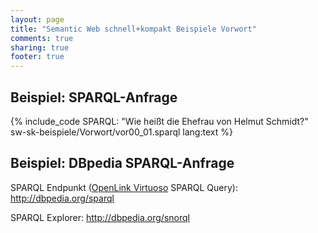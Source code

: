 ```yaml
---
layout: page
title: "Semantic Web schnell+kompakt Beispiele Vorwort"
comments: true
sharing: true
footer: true
---
```


<h2>Beispiel: SPARQL-Anfrage</h2>
{% include_code SPARQL: "Wie heißt die Ehefrau von Helmut Schmidt?" sw-sk-beispiele/Vorwort/vor00_01.sparql lang:text %}

<h2>Beispiel: DBpedia SPARQL-Anfrage</h2>
<p>
	SPARQL Endpunkt (<a href="http://www.openlinksw.com/" title="openlinksw.com">OpenLink Virtuoso</a> SPARQL Query): <a href="http://dbpedia.org/sparql?default-graph-uri=http%3A%2F%2Fdbpedia.org&amp;should-sponge=&amp;query=PREFIX+dbpedia%3A+%3Chttp%3A%2F%2Fdbpedia.org%2Fresource%2F%3E%0D%0APREFIX+dbpprop%3A+%3Chttp%3A%2F%2Fdbpedia.org%2Fproperty%2F%3E%0D%0ASELECT+%3Fname%0D%0AWHERE+%7B%0D%0A++dbpedia%3AHelmut_Schmidt+dbpprop%3Aspouse+%3Fname%0D%0A%7D&amp;format=text%2Fhtml&amp;debug=on">http://dbpedia.org/sparql</a>
</p>
<p>
	SPARQL Explorer: <a href="http://dbpedia.org/snorql/?query=PREFIX+dbpedia%3A+%3Chttp%3A%2F%2Fdbpedia.org%2Fresource%2F%3E%0D%0APREFIX+dbpprop%3A+%3Chttp%3A%2F%2Fdbpedia.org%2Fproperty%2F%3E%0D%0ASELECT+%3Fname%0D%0AWHERE+%7B%0D%0A++dbpedia%3AHelmut_Schmidt+dbpprop%3Aspouse+%3Fname%0D%0A%7D">http://dbpedia.org/snorql</a>
</p>
